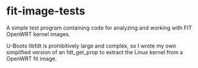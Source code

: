 # fit-image-tests
A simple test program containing code for analyzing and working with FIT OpenWRT kernel images.

U-Boots libfdt is prohibitively large and complex, so I wrote my own simplified version of an
fdt_get_prop to extract the Linux kernel from a OpenWRT fit image.
